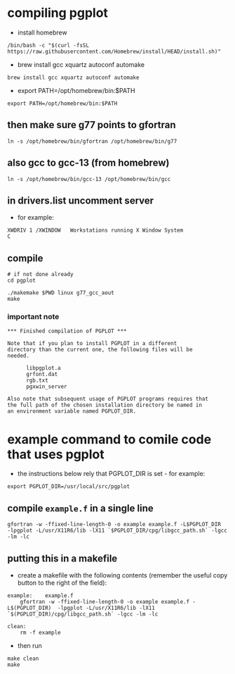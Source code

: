 # compiling pgplot

- install homebrew

```
/bin/bash -c "$(curl -fsSL https://raw.githubusercontent.com/Homebrew/install/HEAD/install.sh)"
```

- brew install gcc xquartz autoconf automake

```
brew install gcc xquartz autoconf automake
```

- export PATH=/opt/homebrew/bin:$PATH

```
export PATH=/opt/homebrew/bin:$PATH
```

## then make sure g77 points to gfortran

```
ln -s /opt/homebrew/bin/gfortran /opt/homebrew/bin/g77
```

## also gcc to gcc-13 (from homebrew)

```
ln -s /opt/homebrew/bin/gcc-13 /opt/homebrew/bin/gcc
```

## in drivers.list uncomment server

- for example:

```
XWDRIV 1 /XWINDOW   Workstations running X Window System                C
```

## compile

```
# if not done already
cd pgplot
```

```
./makemake $PWD linux g77_gcc_aout
make
```

### important note

```
*** Finished compilation of PGPLOT ***

Note that if you plan to install PGPLOT in a different
directory than the current one, the following files will be
needed.

      libpgplot.a
      grfont.dat
      rgb.txt
      pgxwin_server

Also note that subsequent usage of PGPLOT programs requires that
the full path of the chosen installation directory be named in
an environment variable named PGPLOT_DIR.
```

# example command to comile code that uses pgplot

- the instructions below rely that PGPLOT_DIR is set - for example:

```
export PGPLOT_DIR=/usr/local/src/pgplot
```

## compile `example.f` in a single line

```
gfortran -w -ffixed-line-length-0 -o example example.f -L$PGPLOT_DIR  -lpgplot -L/usr/X11R6/lib -lX11 `$PGPLOT_DIR/cpg/libgcc_path.sh` -lgcc -lm -lc
```

## putting this in a makefile

- create a makefile with the following contents (remember the useful copy button to the right of the field):

```
example:	example.f
	gfortran -w -ffixed-line-length-0 -o example example.f -L$(PGPLOT_DIR)  -lpgplot -L/usr/X11R6/lib -lX11 `$(PGPLOT_DIR)/cpg/libgcc_path.sh` -lgcc -lm -lc

clean:
	rm -f example
```

- then run

```
make clean
make
```

